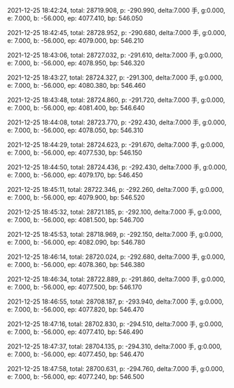 2021-12-25 18:42:24, total: 28719.908, p: -290.990, delta:7.000 手, g:0.000, e: 7.000, b: -56.000, ep: 4077.410, bp: 546.050

2021-12-25 18:42:45, total: 28728.952, p: -290.680, delta:7.000 手, g:0.000, e: 7.000, b: -56.000, ep: 4079.000, bp: 546.210

2021-12-25 18:43:06, total: 28727.032, p: -291.610, delta:7.000 手, g:0.000, e: 7.000, b: -56.000, ep: 4078.950, bp: 546.320

2021-12-25 18:43:27, total: 28724.327, p: -291.300, delta:7.000 手, g:0.000, e: 7.000, b: -56.000, ep: 4080.380, bp: 546.460

2021-12-25 18:43:48, total: 28724.860, p: -291.720, delta:7.000 手, g:0.000, e: 7.000, b: -56.000, ep: 4081.400, bp: 546.640

2021-12-25 18:44:08, total: 28723.770, p: -292.430, delta:7.000 手, g:0.000, e: 7.000, b: -56.000, ep: 4078.050, bp: 546.310

2021-12-25 18:44:29, total: 28724.623, p: -291.670, delta:7.000 手, g:0.000, e: 7.000, b: -56.000, ep: 4077.530, bp: 546.150

2021-12-25 18:44:50, total: 28724.436, p: -292.430, delta:7.000 手, g:0.000, e: 7.000, b: -56.000, ep: 4079.170, bp: 546.450

2021-12-25 18:45:11, total: 28722.346, p: -292.260, delta:7.000 手, g:0.000, e: 7.000, b: -56.000, ep: 4079.900, bp: 546.520

2021-12-25 18:45:32, total: 28721.185, p: -292.100, delta:7.000 手, g:0.000, e: 7.000, b: -56.000, ep: 4081.500, bp: 546.700

2021-12-25 18:45:53, total: 28718.969, p: -292.150, delta:7.000 手, g:0.000, e: 7.000, b: -56.000, ep: 4082.090, bp: 546.780

2021-12-25 18:46:14, total: 28720.024, p: -292.680, delta:7.000 手, g:0.000, e: 7.000, b: -56.000, ep: 4078.360, bp: 546.380

2021-12-25 18:46:34, total: 28722.889, p: -291.860, delta:7.000 手, g:0.000, e: 7.000, b: -56.000, ep: 4077.500, bp: 546.170

2021-12-25 18:46:55, total: 28708.187, p: -293.940, delta:7.000 手, g:0.000, e: 7.000, b: -56.000, ep: 4077.820, bp: 546.470

2021-12-25 18:47:16, total: 28702.830, p: -294.510, delta:7.000 手, g:0.000, e: 7.000, b: -56.000, ep: 4077.410, bp: 546.490

2021-12-25 18:47:37, total: 28704.135, p: -294.310, delta:7.000 手, g:0.000, e: 7.000, b: -56.000, ep: 4077.450, bp: 546.470

2021-12-25 18:47:58, total: 28700.631, p: -294.760, delta:7.000 手, g:0.000, e: 7.000, b: -56.000, ep: 4077.240, bp: 546.500